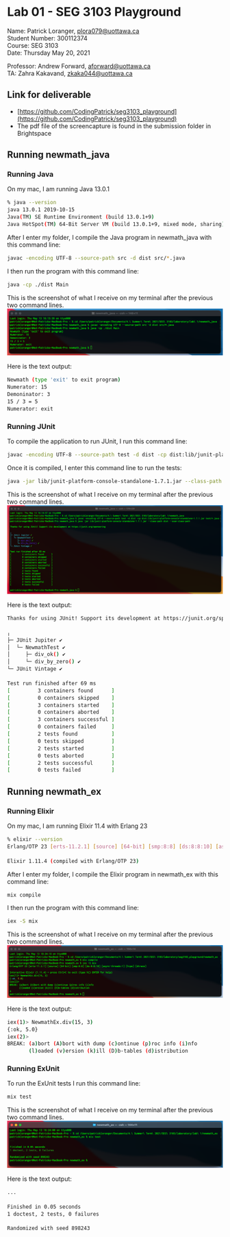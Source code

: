 # Lab 01 - SEG 3103 Playground

Name: Patrick Loranger, plora079@uottawa.ca<br>
Student Number: 300112374<br>
Course: SEG 3103<br>
Date: Thursday May 20, 2021


Professor: Andrew Forward, aforward@uottawa.ca<br>
TA: Zahra Kakavand, zkaka044@uottawa.ca

## Link for deliverable

* [https://github.com/CodingPatrick/seg3103_playground](https://github.com/CodingPatrick/seg3103_playground)
* The pdf file of the screencapture is found in the submission folder in Brightspace

## Running newmath_java

### Running Java
On my mac, I am running Java 13.0.1
```bash
% java --version
java 13.0.1 2019-10-15
Java(TM) SE Runtime Environment (build 13.0.1+9)
Java HotSpot(TM) 64-Bit Server VM (build 13.0.1+9, mixed mode, sharing)
```

After I enter my folder, I compile the Java program in newmath_java with this command line: 
```bash
javac -encoding UTF-8 --source-path src -d dist src/*.java
```
I then run the program with this command line:
```bash
java -cp ./dist Main
```
This is the screenshot of what I receive on my terminal after the previous two command lines.
![terminal screenshot](assets/java_run.png)

Here is the text output:
```bash
Newmath (type 'exit' to exit program)
Numerator: 15
Demoninator: 3
15 / 3 = 5
Numerator: exit
```

### Running JUnit

To compile the application to run JUnit, I run this command line:
```bash
javac -encoding UTF-8 --source-path test -d dist -cp dist:lib/junit-platform-console-standalone-1.7.1.jar test/*.java
```
Once it is compiled, I enter this command line to run the tests:
```bash
java -jar lib/junit-platform-console-standalone-1.7.1.jar --class-path dist --scan-class-path
```
This is the screenshot of what I receive on my terminal after the previous two command lines.
![terminal screenshot](assets/java_test.png)

Here is the text output:
```bash
Thanks for using JUnit! Support its development at https://junit.org/sponsoring

╷
├─ JUnit Jupiter ✔
│  └─ NewmathTest ✔
│     ├─ div_ok() ✔
│     └─ div_by_zero() ✔
└─ JUnit Vintage ✔

Test run finished after 69 ms
[         3 containers found      ]
[         0 containers skipped    ]
[         3 containers started    ]
[         0 containers aborted    ]
[         3 containers successful ]
[         0 containers failed     ]
[         2 tests found           ]
[         0 tests skipped         ]
[         2 tests started         ]
[         0 tests aborted         ]
[         2 tests successful      ]
[         0 tests failed          ]
```

## Running newmath_ex

### Running Elixir

On my mac, I am running Elixir 11.4 with Erlang 23
```bash
% elixir --version
Erlang/OTP 23 [erts-11.2.1] [source] [64-bit] [smp:8:8] [ds:8:8:10] [async-threads:1] [hipe] [dtrace]

Elixir 1.11.4 (compiled with Erlang/OTP 23)
```

After I enter my folder, I compile the Elixir program in newmath_ex with this command line: 
```bash
mix compile
```
I then run the program with this command line:
```bash
iex -S mix
```
This is the screenshot of what I receive on my terminal after the previous two command lines.
![terminal screenshot](assets/elixir_run.png)

Here is the text output:
```bash
iex(1)> NewmathEx.div(15, 3)
{:ok, 5.0}
iex(2)> 
BREAK: (a)bort (A)bort with dump (c)ontinue (p)roc info (i)nfo
       (l)oaded (v)ersion (k)ill (D)b-tables (d)istribution
```

### Running ExUnit

To run the ExUnit tests I run this command line:
```bash
mix test
```
This is the screenshot of what I receive on my terminal after the previous two command lines.
![terminal screenshot](assets/elixir_test.png)

Here is the text output:
```bash
...

Finished in 0.05 seconds
1 doctest, 2 tests, 0 failures

Randomized with seed 898243
```
